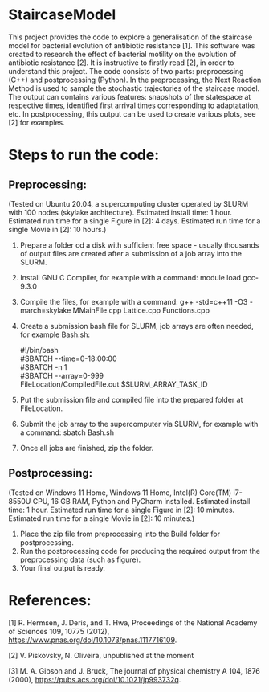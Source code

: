 # StaircaseModel
This project provides the code to explore a generalisation of the staircase model for bacterial evolution of antibiotic resistance [1]. This software was created to research the effect of bacterial motility on the evolution of antibiotic resistance [2]. It is instructive to firstly read [2], in order to understand this project. The code consists of two parts: preprocessing (C++) and postprocessing (Python). In the preprocessing, the Next Reaction Method is used to sample the stochastic trajectories of the staircase model. The output can contains various features: snapshots of the statespace at respective times, identified first arrival times corresponding to adaptatation, etc. In postprocessing, this output can be used to create various plots, see [2] for examples.

# Steps to run the code:
## Preprocessing:
(Tested on Ubuntu 20.04, a supercomputing cluster operated by SLURM with 100 nodes (skylake architecture). Estimated install time: 1 hour. Estimated run time for a single Figure in [2]: 4 days. Estimated run time for a single Movie in [2]: 10 hours.)
1) Prepare a folder od a disk with sufficient free space - usually thousands of output files are created after a submission of a job array into the SLURM.
2) Install GNU C Compiler, for example with a command: module load gcc-9.3.0
3) Compile the files, for example with a command: g++ -std=c++11 -O3 -march=skylake MMainFile.cpp Lattice.cpp Functions.cpp
4) Create a submission bash file for SLURM, job arrays are often needed, for example Bash.sh:

    #!/bin/bash  
    #SBATCH --time=0-18:00:00  
    #SBATCH -n 1  
    #SBATCH --array=0-999  
    FileLocation/CompiledFile.out $SLURM_ARRAY_TASK_ID

5) Put the submission file and compiled file into the prepared folder at FileLocation.
6) Submit the job array to the supercomputer via SLURM, for example with a command: sbatch Bash.sh
7) Once all jobs are finished, zip the folder.

## Postprocessing:
(Tested on Windows 11 Home, Windows 11 Home, Intel(R) Core(TM) i7-8550U CPU, 16 GB RAM, Python and PyCharm installed. Estimated install time: 1 hour. Estimated run time for a single Figure in [2]: 10 minutes. Estimated run time for a single Movie in [2]: 10 minutes.)
1) Place the zip file from preprocessing into the Build folder for postprocessing.
2) Run the postprocessing code for producing the required output from the preprocessing data (such as figure).
3) Your final output is ready.

# References:
[1] R. Hermsen, J. Deris, and T. Hwa, Proceedings of the National Academy of Sciences 109, 10775 (2012), https://www.pnas.org/doi/10.1073/pnas.1117716109.

[2] V. Piskovsky, N. Oliveira, unpublished at the moment

[3] M. A. Gibson and J. Bruck, The journal of physical chemistry A 104, 1876 (2000), https://pubs.acs.org/doi/10.1021/jp993732q.
